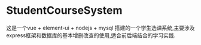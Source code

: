 # StudentCourseSystem
这是一个vue + element-ui + nodejs + mysql 搭建的一个学生选课系统,主要涉及express框架和数据库的基本增删改查的使用,适合前后端结合的学习实践.
